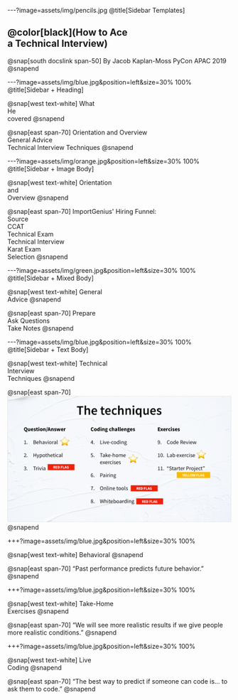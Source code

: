---?image=assets/img/pencils.jpg
@title[Sidebar Templates]

## @color[black](How to Ace<br>a Technical Interview)

@snap[south docslink span-50]
By Jacob Kaplan-Moss
PyCon APAC 2019
@snapend


---?image=assets/img/blue.jpg&position=left&size=30% 100%
@title[Sidebar + Heading]

@snap[west text-white]
What<br>He<br>covered
@snapend

@snap[east span-70]
Orientation and Overview<br>
General Advice<br>
Technical Interview Techniques
@snapend


---?image=assets/img/orange.jpg&position=left&size=30% 100%
@title[Sidebar + Image Body]

@snap[west text-white]
Orientation<br>and<br>Overview
@snapend

@snap[east span-70]
ImportGenius' Hiring Funnel:<br>
Source<br>
CCAT<br>
Technical Exam<br>
Technical Interview<br>
Karat Exam<br>
Selection
@snapend


---?image=assets/img/green.jpg&position=left&size=30% 100%
@title[Sidebar + Mixed Body]

@snap[west text-white]
General<br>Advice
@snapend

@snap[east span-70]
Prepare<br>
Ask Questions<br>
Take Notes
@snapend

---?image=assets/img/blue.jpg&position=left&size=30% 100%
@title[Sidebar + Text Body]

@snap[west text-white]
Technical<br>Interview<br>Techniques
@snapend

@snap[east span-70]
![Techniques](assets/img/techniques.png)
@snapend

+++?image=assets/img/blue.jpg&position=left&size=30% 100%

@snap[west text-white]
Behavioral
@snapend

@snap[east span-70]
“Past performance predicts future behavior.”
@snapend

+++?image=assets/img/blue.jpg&position=left&size=30% 100%

@snap[west text-white]
Take-Home<br>Exercises
@snapend

@snap[east span-70]
“We will see more realistic results if we give people more realistic conditions.”
@snapend

+++?image=assets/img/blue.jpg&position=left&size=30% 100%

@snap[west text-white]
Live<br>Coding
@snapend

@snap[east span-70]
“The best way to predict if someone can code is… to ask them to code.”
@snapend
